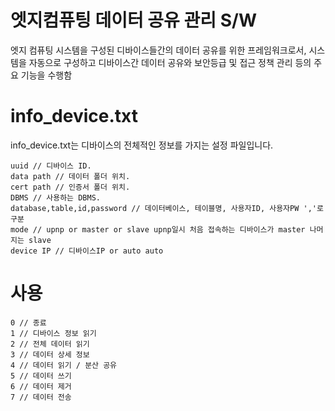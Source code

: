 # 엣지컴퓨팅 데이터 공유 관리 S/W
엣지 컴퓨팅 시스템을 구성된 디바이스들간의 데이터 공유를 위한 프레임워크로서, 시스템을 자동으로 구성하고 디바이스간 데이터 공유와 보안등급 및 접근 정책 관리 등의 주요 기능을 수행함

# info_device.txt
info_device.txt는 디바이스의 전체적인 정보를 가지는 설정 파일입니다.
```
uuid // 디바이스 ID.
data path // 데이터 폴더 위치.
cert path // 인증서 폴더 위치.
DBMS // 사용하는 DBMS.
database,table,id,password // 데이터베이스, 테이블명, 사용자ID, 사용자PW ','로 구분
mode // upnp or master or slave upnp일시 처음 접속하는 디바이스가 master 나머지는 slave
device IP // 디바이스IP or auto auto
```

# 사용
```
0 // 종료
1 // 디바이스 정보 읽기
2 // 전체 데이터 읽기
3 // 데이터 상세 정보
4 // 데이터 읽기 / 분산 공유
5 // 데이터 쓰기
6 // 데이터 제거
7 // 데이터 전송
```
